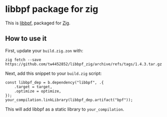 # libbpf package for zig

This is [libbpf](https://github.com/libbpf/libbpf),
packaged for [Zig](https://ziglang.org/).

## How to use it

First, update your `build.zig.zon` with:

```
zig fetch --save https://github.com/tw4452852/libbpf_zig/archive/refs/tags/1.4.3.tar.gz
```

Next, add this snippet to your `build.zig` script:

```zig
const libbpf_dep = b.dependency("libbpf", .{
    .target = target,
    .optimize = optimize,
});
your_compilation.linkLibrary(libbpf_dep.artifact("bpf"));
```

This will add libbpf as a static library to `your_compilation`.

